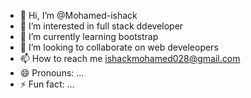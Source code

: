 - 👋 Hi, I’m @Mohamed-ishack
- 👀 I’m interested in full stack ddeveloper
- 🌱 I’m currently learning bootstrap
- 💞️ I’m looking to collaborate on web develeopers
- 📫 How to reach me ishackmohamed028@gmail.com
- 😄 Pronouns: ...
- ⚡ Fun fact: ...

<!---
Mohamed-ishack/Mohamed-ishack is a ✨ special ✨ repository because its `README.md` (this file) appears on your GitHub profile.
You can click the Preview link to take a look at your changes.
--->
